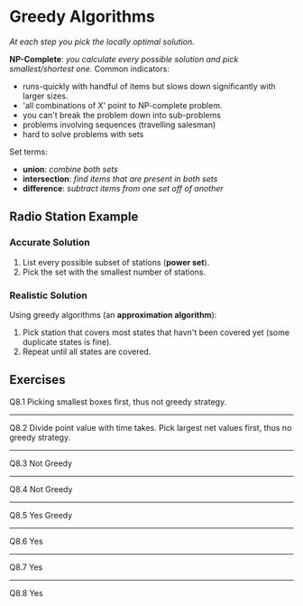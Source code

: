 # Greedy Algorithms
*At each step you pick the locally optimal solution.*

**NP-Complete**: *you calculate every possible solution and pick smallest/shortest one.*
Common indicators:
- runs-quickly with handful of items but slows down significantly with larger sizes.
- 'all combinations of X' point to NP-complete problem.
- you can't break the problem down into sub-problems
- problems involving sequences (travelling salesman)
- hard to solve problems with sets

Set terms:
- **union**: *combine both sets*
- **intersection**: *find items that are present in both sets*
- **difference**: *subtract items from one set off of another*

## Radio Station Example
### Accurate Solution
1. List every possible subset of stations (**power set**).
2. Pick the set with the smallest number of stations.

### Realistic Solution
Using greedy algorithms (an **approximation algorithm**):
1. Pick station that covers most states that havn't been covered yet (some duplicate states is fine).
2. Repeat until all states are covered.

## Exercises
Q8.1
Picking smallest boxes first, thus not greedy strategy.

---
Q8.2
Divide point value with time takes. Pick largest net values first, thus no greedy strategy.

---
Q8.3
Not Greedy

---
Q8.4
Not Greedy

---
Q8.5
Yes Greedy

---
Q8.6
Yes

---
Q8.7
Yes

---
Q8.8
Yes

